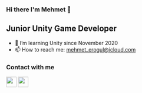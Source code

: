 ### Hi there I'm Mehmet 👋

## Junior Unity Game Developer

- 🌱 I’m learning Unity since November 2020
- 📫 How to reach me: mehmet_erogul@icloud.com

### Contact with me
<a href="https://www.linkedin.com/in/mehmet-erogul/"><img width="28" src="https://www.unpkg.com/bootstrap-icons@1.9.1/icons/linkedin.svg" /></a> 
 <a href="https://twitter.com/MehmetErogul96"><img width="28" src="https://www.unpkg.com/bootstrap-icons@1.9.1/icons/twitter.svg" /></a>
